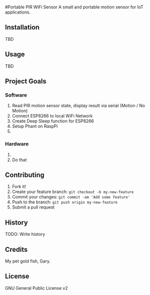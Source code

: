 #Portable PIR WiFi Sensor
A small and portable motion sensor for IoT applications.

## Installation
TBD

## Usage
TBD

## Project Goals
### Software
1. Read PIR motion sensor state, display result via serial (Motion / No Motion)
2. Connect ESP8266 to local WiFi Network
3. Create Deep Sleep function for ESP8266
3. Setup Phant on RaspPi
4.  

### Hardware
1. 
2. Do that

## Contributing
1. Fork it!
2. Create your feature branch: `git checkout -b my-new-feature`
3. Commit your changes: `git commit -am 'Add some feature'`
4. Push to the branch: `git push origin my-new-feature`
5. Submit a pull request

## History
TODO: Write history

## Credits
My pet gold fish, Gary.

## License
GNU General Public License v2

